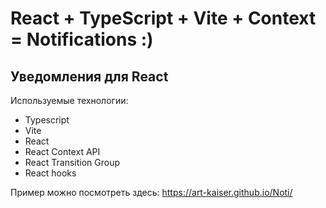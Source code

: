 # React + TypeScript + Vite + Context = Notifications :)

## Уведомления для React

Используемые технологии:

- Typescript
- Vite
- React
- React Context API
- React Transition Group
- React hooks

Пример можно посмотреть здесь: https://art-kaiser.github.io/Noti/
